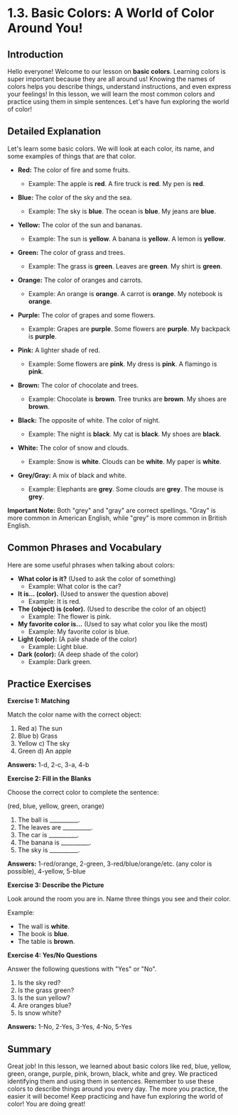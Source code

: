 # 1.3. Basic Colors: A World of Color Around You!

## Introduction

Hello everyone! Welcome to our lesson on **basic colors**. Learning colors is super important because they are all around us! Knowing the names of colors helps you describe things, understand instructions, and even express your feelings! In this lesson, we will learn the most common colors and practice using them in simple sentences. Let's have fun exploring the world of color!

## Detailed Explanation

Let's learn some basic colors. We will look at each color, its name, and some examples of things that are that color.

*   **Red:** The color of fire and some fruits.

    *   Example:  The apple is **red**.  A fire truck is **red**. My pen is **red**.

*   **Blue:**  The color of the sky and the sea.

    *   Example:  The sky is **blue**. The ocean is **blue**. My jeans are **blue**.

*   **Yellow:** The color of the sun and bananas.

    *   Example:  The sun is **yellow**. A banana is **yellow**. A lemon is **yellow**.

*   **Green:** The color of grass and trees.

    *   Example:  The grass is **green**. Leaves are **green**. My shirt is **green**.

*   **Orange:** The color of oranges and carrots.

    *   Example:  An orange is **orange**. A carrot is **orange**. My notebook is **orange**.

*   **Purple:** The color of grapes and some flowers.

    *   Example:  Grapes are **purple**. Some flowers are **purple**. My backpack is **purple**.

*   **Pink:** A lighter shade of red.

    *   Example:  Some flowers are **pink**. My dress is **pink**. A flamingo is **pink**.

*   **Brown:** The color of chocolate and trees.

    *   Example:  Chocolate is **brown**. Tree trunks are **brown**. My shoes are **brown**.

*   **Black:** The opposite of white. The color of night.

    *   Example:  The night is **black**. My cat is **black**. My shoes are **black**.

*   **White:** The color of snow and clouds.

    *   Example:  Snow is **white**. Clouds can be **white**. My paper is **white**.

*   **Grey/Gray:**  A mix of black and white.

    *   Example:  Elephants are **grey**.  Some clouds are **grey**. The mouse is **grey**.

**Important Note:** Both "grey" and "gray" are correct spellings. "Gray" is more common in American English, while "grey" is more common in British English.

## Common Phrases and Vocabulary

Here are some useful phrases when talking about colors:

*   **What color is it?** (Used to ask the color of something)
    *   Example: What color is the car?
*   **It is... (color).** (Used to answer the question above)
    *   Example: It is red.
*   **The (object) is (color).** (Used to describe the color of an object)
    *   Example: The flower is pink.
*   **My favorite color is...** (Used to say what color you like the most)
    *   Example: My favorite color is blue.
*   **Light (color):** (A pale shade of the color)
    *   Example: Light blue.
*   **Dark (color):** (A deep shade of the color)
    *   Example: Dark green.

## Practice Exercises

**Exercise 1: Matching**

Match the color name with the correct object:

1.  Red        a) The sun
2.  Blue       b) Grass
3.  Yellow     c) The sky
4.  Green      d) An apple

**Answers:** 1-d, 2-c, 3-a, 4-b

**Exercise 2: Fill in the Blanks**

Choose the correct color to complete the sentence:

(red, blue, yellow, green, orange)

1. The ball is __________.
2. The leaves are __________.
3. The car is __________.
4. The banana is __________.
5. The sky is __________.

**Answers:** 1-red/orange, 2-green, 3-red/blue/orange/etc. (any color is possible), 4-yellow, 5-blue

**Exercise 3:  Describe the Picture**

Look around the room you are in. Name three things you see and their color.

Example:

*   The wall is **white**.
*   The book is **blue**.
*   The table is **brown**.

**Exercise 4:  Yes/No Questions**

Answer the following questions with "Yes" or "No".

1.  Is the sky red?
2.  Is the grass green?
3.  Is the sun yellow?
4.  Are oranges blue?
5.  Is snow white?

**Answers:** 1-No, 2-Yes, 3-Yes, 4-No, 5-Yes

## Summary

Great job! In this lesson, we learned about basic colors like red, blue, yellow, green, orange, purple, pink, brown, black, white and grey. We practiced identifying them and using them in sentences. Remember to use these colors to describe things around you every day. The more you practice, the easier it will become! Keep practicing and have fun exploring the world of color! You are doing great!
